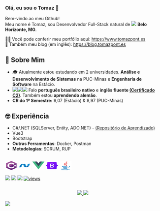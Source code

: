 ### Olá, eu sou o Tomaz 👋

<p>Bem-vindo ao meu Github! </br>
Meu nome é Tomaz, sou Desenvolvedor Full-Stack natural de <img src="https://cdn-icons-png.flaticon.com/256/3909/3909370.png" width="13"/> <b>Belo Horizonte, MG</b>.
<br> 

👨‍💻 Você pode conferir meu portfólio aqui: https://www.tomazpont.es <br>
📖 Também meu blog (em inglês): https://blog.tomazpont.es

## 📖 Sobre Mim
- 🎓 Atualmente estou estudando em 2 universidades. **Análise e Desenvolvimento de Sistemas** na PUC-Minas e **Engenharia de Software** na Estácio.
- <img src="https://cdn-icons-png.flaticon.com/256/3909/3909370.png" width="15"/><img src="https://cdn-icons-png.flaticon.com/512/323/323310.png" width="15"/><img src="https://cdn-icons-png.flaticon.com/512/197/197571.png" width="15"/> Falo **português brasileiro nativo** e **inglês fluente [(Certificado C2)](https://www.efset.org/cert/81WpEu)**. Também estou **aprendendo alemão**.
- **CR do 1º Semestre:** 9,07 (Estácio) & 8,97 (PUC-Minas)

## 🤓 Experiência
- C#/.NET (SQLServer, Entity, ADO.NET) - [(Repositório de Aprendizado)](https://github.com/TomazMPP/CSharpLearning)
- Vue3
- Bootstrap
- **Outras Ferramentas**: Docker, Postman
- **Metodologias**: SCRUM, RUP

<div style="display: inline_block"><br>
  
<img target="_blank" align="center" alt="CSharp logo" height="30" width="40" src="https://raw.githubusercontent.com/devicons/devicon/6910f0503efdd315c8f9b858234310c06e04d9c0/icons/csharp/csharp-original.svg">
   <img target="_blank" align="center" alt="DotNet logo" height="30" width="40" src="https://raw.githubusercontent.com/devicons/devicon/6910f0503efdd315c8f9b858234310c06e04d9c0/icons/dot-net/dot-net-original.svg">
  <img target="_blank" align="center" alt="Vue logo" height="30" width="40" src="https://raw.githubusercontent.com/devicons/devicon/55609aa5bd817ff167afce0d965585c92040787a/icons/vuejs/vuejs-original.svg">
  <img target="_blank" align="center" alt="Bootstrap logo" height="30" width="40" src="https://raw.githubusercontent.com/devicons/devicon/6910f0503efdd315c8f9b858234310c06e04d9c0/icons/bootstrap/bootstrap-original.svg">
  <img target="_blank" align="center" alt="Java logo" height="30" width="40" src="https://raw.githubusercontent.com/devicons/devicon/master/icons/java/java-original.svg">
</div>

<div> 
<br>
  <a href="https://www.tomazpont.es" target="_blank"><img src="https://img.shields.io/badge/website-000000?style=for-the-badge&logo=About.me&logoColor=white" target="_blank"></a>
  <a href = "mailto:tomazmppontes@gmail.com"><img src="https://img.shields.io/badge/Gmail-D14836?style=for-the-badge&logo=gmail&logoColor=white" target="_blank"></a>
  <a href="https://www.linkedin.com/in/tomaz-pontes-851b85131/" target="_blank"><img src="https://img.shields.io/badge/-LinkedIn-%230077B5?style=for-the-badge&logo=linkedin&logoColor=white" target="_blank"></a> 
  <a href="#">
    <img alt="views" title="GitHub profile views" src="https://komarev.com/ghpvc/?username=TomazMPP&color=blueviolet&style=for-the-badge&label=VISITORS"/>
  </a>
</div>

##

<div>
  <a href="#" target="_self">
      <div align="center">
        <img width="60%" src="https://github-readme-stats-plum-five-51.vercel.app//api?username=TomazMPP&hide=&count_private=true&bg_color=0D1117&theme=react&hide_border=true&show_icons=true"/>
        <img width="38.25%" src="https://github-readme-stats-plum-five-51.vercel.app//api/top-langs/?username=TomazMPP&langs_count=10&count_private=true&layout=compact&theme=react&hide_border=true&bg_color=0D1117"/></a>
        </div>
</div>
    <br>
<img src="https://github-readme-activity-graph.vercel.app/graph?username=TomazMPP&theme=github-compact">
